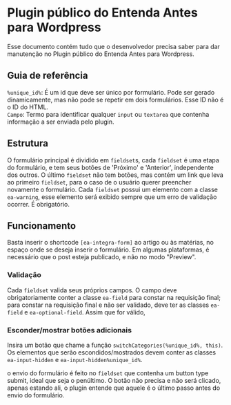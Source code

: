 # Plugin público do Entenda Antes para Wordpress

Esse documento contém tudo que o desenvolvedor precisa saber para dar manutenção no Plugin público
do Entenda Antes para Wordpress.

## Guia de referência

`%unique_id%`: É um id que deve ser único por formulário. Pode ser gerado dinamicamente, mas não pode se repetir em dois formulários. Esse ID não é o ID do HTML.  
`Campo`: Termo para identificar qualquer `input` ou  `textarea` que contenha informação a ser enviada pelo plugin.

## Estrutura

O formulário principal é dividido em `fieldset`s, cada `fieldset` é uma etapa do formulário, e tem seus botões de 'Próximo' e 'Anterior', independente dos outros. O último `fieldset` não tem 
botões, mas contém um link que leva ao primeiro `fieldset`, para o caso de o usuário querer preencher novamente o formulário. Cada `fieldset` possui um elemento com a classe `ea-warning`, esse elemento será exibido sempre que um erro de validação ocorrer. É obrigatório.

## Funcionamento

Basta inserir o shortcode `[ea-integra-form]` ao artigo ou às matérias, no espaço onde se deseja inserir o formulário. Em algumas plataformas, é necessário que o post esteja publicado, e não no modo "Preview".

### Validação

Cada `fieldset` valida seus próprios campos. O campo deve obrigatoriamente conter a classe `ea-field` para constar na requisição final; para constar na requisição final e não ser validado, deve ter as classes `ea-field` e `ea-optional-field`. Assim que for válido, 

### Esconder/mostrar botões adicionais
Insira um botão que chame a função `switchCategories(%unique_id%, this)`. Os elementos que serão escondidos/mostrados devem conter as classes `ea-input-hidden` e `ea-input-hidden%unique_id%`.


o envio do formulário é feito no `fieldset` que contenha um button type submit, ideal que seja o penúltimo. O botão não precisa e não será clicado, apenas estando ali, o plugin entende que aquele é o último passo antes do envio do formulário. 